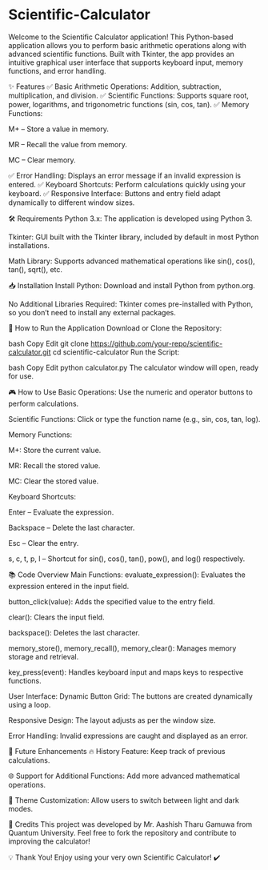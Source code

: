 # Scientific-Calculator
Welcome to the Scientific Calculator application! This Python-based application allows you to perform basic arithmetic operations along with advanced scientific functions. Built with Tkinter, the app provides an intuitive graphical user interface that supports keyboard input, memory functions, and error handling.

✨ Features
✅ Basic Arithmetic Operations: Addition, subtraction, multiplication, and division.
✅ Scientific Functions: Supports square root, power, logarithms, and trigonometric functions (sin, cos, tan).
✅ Memory Functions:

M+ – Store a value in memory.

MR – Recall the value from memory.

MC – Clear memory.

✅ Error Handling: Displays an error message if an invalid expression is entered.
✅ Keyboard Shortcuts: Perform calculations quickly using your keyboard.
✅ Responsive Interface: Buttons and entry field adapt dynamically to different window sizes.

🛠️ Requirements
Python 3.x: The application is developed using Python 3.

Tkinter: GUI built with the Tkinter library, included by default in most Python installations.

Math Library: Supports advanced mathematical operations like sin(), cos(), tan(), sqrt(), etc.

📥 Installation
Install Python:
Download and install Python from python.org.

No Additional Libraries Required:
Tkinter comes pre-installed with Python, so you don’t need to install any external packages.

🚀 How to Run the Application
Download or Clone the Repository:

bash
Copy
Edit
git clone https://github.com/your-repo/scientific-calculator.git
cd scientific-calculator
Run the Script:

bash
Copy
Edit
python calculator.py
The calculator window will open, ready for use.

🎮 How to Use
Basic Operations: Use the numeric and operator buttons to perform calculations.

Scientific Functions: Click or type the function name (e.g., sin, cos, tan, log).

Memory Functions:

M+: Store the current value.

MR: Recall the stored value.

MC: Clear the stored value.

Keyboard Shortcuts:

Enter – Evaluate the expression.

Backspace – Delete the last character.

Esc – Clear the entry.

s, c, t, p, l – Shortcut for sin(), cos(), tan(), pow(), and log() respectively.

📚 Code Overview
Main Functions:
evaluate_expression(): Evaluates the expression entered in the input field.

button_click(value): Adds the specified value to the entry field.

clear(): Clears the input field.

backspace(): Deletes the last character.

memory_store(), memory_recall(), memory_clear(): Manages memory storage and retrieval.

key_press(event): Handles keyboard input and maps keys to respective functions.

User Interface:
Dynamic Button Grid: The buttons are created dynamically using a loop.

Responsive Design: The layout adjusts as per the window size.

Error Handling: Invalid expressions are caught and displayed as an error.

🧠 Future Enhancements
🔥 History Feature: Keep track of previous calculations.

🌐 Support for Additional Functions: Add more advanced mathematical operations.

🎨 Theme Customization: Allow users to switch between light and dark modes.

🙌 Credits
This project was developed by Mr. Aashish Tharu Gamuwa from Quantum University.
Feel free to fork the repository and contribute to improving the calculator!

💡 Thank You!
Enjoy using your very own Scientific Calculator! ✔️

